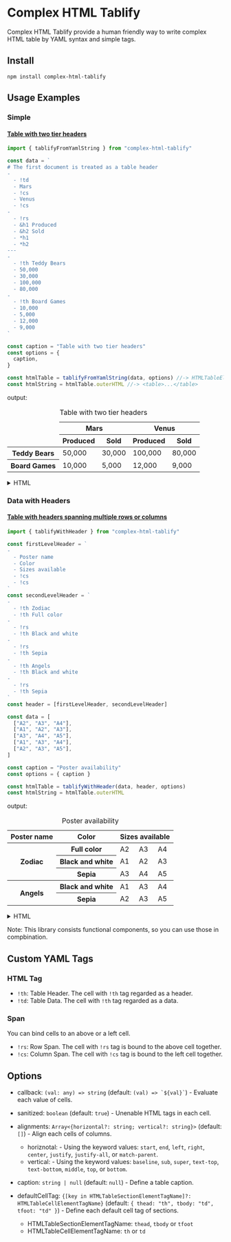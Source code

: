 # Complex HTML Tablify

Complex HTML Tablify provide a human friendly way to write complex HTML table by YAML syntax and simple tags.

## Install

```
npm install complex-html-tablify
```

## Usage Examples

### Simple

#### [Table with two tier headers](https://www.w3.org/WAI/tutorials/tables/irregular/)

```javascript
import { tablifyFromYamlString } from "complex-html-tablify"

const data = `
# The first document is treated as a table header
-
  - !td
  - Mars
  - !cs
  - Venus
  - !cs
-
  - !rs
  - &h1 Produced
  - &h2 Sold
  - *h1
  - *h2
---
-
  - !th Teddy Bears
  - 50,000
  - 30,000
  - 100,000
  - 80,000
-
  - !th Board Games
  - 10,000
  - 5,000
  - 12,000
  - 9,000
`

const caption = "Table with two tier headers"
const options = {
  caption,
}

const htmlTable = tablifyFromYamlString(data, options) //-> HTMLTableElement
const htmlString = htmlTable.outerHTML //-> <table>...</table>
```

output:

<table>
    <caption>Table with two tier headers</caption>
    <col>
    <colgroup span="2"></colgroup>
    <colgroup span="2"></colgroup>
    <thead>
        <tr>
            <td rowspan="2"></td>
            <th colspan="2">Mars</th>
            <th colspan="2">Venus</th>
        </tr>
        <tr>
            <th>Produced</th>
            <th>Sold</th>
            <th>Produced</th>
            <th>Sold</th>
        </tr>
    </thead>
    <tbody>
        <tr>
            <th>Teddy Bears</th>
            <td>50,000</td>
            <td>30,000</td>
            <td>100,000</td>
            <td>80,000</td>
        </tr>
        <tr>
            <th>Board Games</th>
            <td>10,000</td>
            <td>5,000</td>
            <td>12,000</td>
            <td>9,000</td>
        </tr>
    </tbody>
</table>

<details>
<summary>HTML</summary>

```html
<table>
  <caption>
    Table with two tier headers
  </caption>
  <col />
  <colgroup span="2"></colgroup>
  <colgroup span="2"></colgroup>
  <thead>
    <tr>
      <td rowspan="2"></td>
      <th colspan="2">Mars</th>
      <th colspan="2">Venus</th>
    </tr>
    <tr>
      <th>Produced</th>
      <th>Sold</th>
      <th>Produced</th>
      <th>Sold</th>
    </tr>
  </thead>
  <tbody>
    <tr>
      <th>Teddy Bears</th>
      <td>50,000</td>
      <td>30,000</td>
      <td>100,000</td>
      <td>80,000</td>
    </tr>
    <tr>
      <th>Board Games</th>
      <td>10,000</td>
      <td>5,000</td>
      <td>12,000</td>
      <td>9,000</td>
    </tr>
  </tbody>
</table>
```

</details>

### Data with Headers

#### [Table with headers spanning multiple rows or columns](https://www.w3.org/WAI/tutorials/tables/irregular/)

```javascript
import { tablifyWithHeader } from "complex-html-tablify"

const firstLevelHeader = `
-
  - Poster name
  - Color
  - Sizes available
  - !cs
  - !cs
`
const secondLevelHeader = `
-
  - !th Zodiac
  - !th Full color
-
  - !rs
  - !th Black and white
- 
  - !rs
  - !th Sepia
- 
  - !th Angels
  - !th Black and white
- 
  - !rs
  - !th Sepia
`
const header = [firstLevelHeader, secondLevelHeader]

const data = [
  ["A2", "A3", "A4"],
  ["A1", "A2", "A3"],
  ["A3", "A4", "A5"],
  ["A1", "A3", "A4"],
  ["A2", "A3", "A5"],
]

const caption = "Poster availability"
const options = { caption }

const htmlTable = tablifyWithHeader(data, header, options)
const htmlString = htmlTable.outerHTML
```

output:

<table>
    <caption>Poster availability</caption>
    <col>
    <col>
    <colgroup span="3"></colgroup>
    <thead>
        <tr>
            <th>Poster name</th>
            <th>Color</th>
            <th colspan="3">Sizes available</th>
        </tr>
    </thead>
    <tbody>
        <tr>
            <th rowspan="3">Zodiac</th>
            <th>Full color</th>
            <td>A2</td>
            <td>A3</td>
            <td>A4</td>
        </tr>
        <tr>
            <th>Black and white</th>
            <td>A1</td>
            <td>A2</td>
            <td>A3</td>
        </tr>
        <tr>
            <th>Sepia</th>
            <td>A3</td>
            <td>A4</td>
            <td>A5</td>
        </tr>
    </tbody>
    <tbody>
        <tr>
            <th rowspan="2">Angels</th>
            <th>Black and white</th>
            <td>A1</td>
            <td>A3</td>
            <td>A4</td>
        </tr>
        <tr>
            <th>Sepia</th>
            <td>A2</td>
            <td>A3</td>
            <td>A5</td>
        </tr>
    </tbody>
</table>

<details>
<summary>HTML</summary>

```html
<table>
  <caption>
    Poster availability
  </caption>
  <col />
  <col />
  <colgroup span="3"></colgroup>
  <thead>
    <tr>
      <th>Poster name</th>
      <th>Color</th>
      <th colspan="3">Sizes available</th>
    </tr>
  </thead>
  <tbody>
    <tr>
      <th rowspan="3">Zodiac</th>
      <th>Full color</th>
      <td>A2</td>
      <td>A3</td>
      <td>A4</td>
    </tr>
    <tr>
      <th>Black and white</th>
      <td>A1</td>
      <td>A2</td>
      <td>A3</td>
    </tr>
    <tr>
      <th>Sepia</th>
      <td>A3</td>
      <td>A4</td>
      <td>A5</td>
    </tr>
  </tbody>
  <tbody>
    <tr>
      <th rowspan="2">Angels</th>
      <th>Black and white</th>
      <td>A1</td>
      <td>A3</td>
      <td>A4</td>
    </tr>
    <tr>
      <th>Sepia</th>
      <td>A2</td>
      <td>A3</td>
      <td>A5</td>
    </tr>
  </tbody>
</table>
```

</table>
</details>

Note: This library consists functional components, so you can use those in compbination.

## Custom YAML Tags

### HTML Tag

- `!th`: Table Header. The cell with `!th` tag regarded as a header.
- `!td`: Table Data. The cell with `!th` tag regarded as a data.

### Span

You can bind cells to an above or a left cell.

- `!rs`: Row Span. The cell with `!rs` tag is bound to the above cell together.
- `!cs`: Column Span. The cell with `!cs` tag is bound to the left cell together.

## Options

- callback: `(val: any) => string` (default: <code>(val) => \`${val}\`</code>) - Evaluate each value of cells.

- sanitized: `boolean` (default: `true`) - Unenable HTML tags in each cell.

- alignments: `Array<{horizontal?: string; vertical?: string}>` (default: `[]`) - Align each cells of columns.

  - horiznotal: - Using the keyword values: `start`, `end`, `left`, `right`, `center`, `justify`, `justify-all`, or `match-parent`.
  - vertical: - Using the keyword values: `baseline`, `sub`, `super`, `text-top`, `text-bottom`, `middle`, `top`, or `bottom`.

- caption: `string | null` (default: `null`) - Define a table caption.

- defaultCellTag: `{[key in HTMLTableSectionElementTagName]?: HTMLTableCellElementTagName}` (default: `{ thead: "th", tbody: "td", tfoot: "td" }`) - Define each default cell tag of sections.

  - HTMLTableSectionElementTagName: `thead`, `tbody` or `tfoot`
  - HTMLTableCellElementTagName: `th` or `td`

